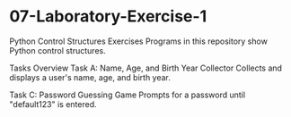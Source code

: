 # 07-Laboratory-Exercise-1

Python Control Structures Exercises
Programs in this repository show Python control structures.

Tasks Overview
Task A: Name, Age, and Birth Year Collector
Collects and displays a user's name, age, and birth year.

Task C: Password Guessing Game
Prompts for a password until "default123" is entered.
